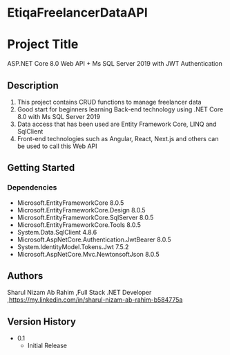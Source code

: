 # EtiqaFreelancerDataAPI

# Project Title

ASP.NET Core 8.0 Web API + Ms SQL Server 2019 with JWT Authentication

## Description

1. This project contains CRUD functions to manage freelancer data
2. Good start for beginners learning Back-end technology using .NET Core 8.0 with Ms SQL Server 2019
4. Data access that has been used are Entity Framework Core, LINQ and SqlClient
5. Front-end technologies such as Angular, React, Next.js and others can be used to call this Web API

## Getting Started

### Dependencies

* Microsoft.EntityFrameworkCore 8.0.5
* Microsoft.EntityFrameworkCore.Design 8.0.5
* Microsoft.EntityFrameworkCore.SqlServer 8.0.5
* Microsoft.EntityFrameworkCore.Tools 8.0.5
* System.Data.SqlClient 4.8.6
* Microsoft.AspNetCore.Authentication.JwtBearer 8.0.5
* System.IdentityModel.Tokens.Jwt 7.5.2
* Microsoft.AspNetCore.Mvc.NewtonsoftJson 8.0.5

## Authors

Sharul Nizam Ab Rahim
,Full Stack .NET Developer
,https://my.linkedin.com/in/sharul-nizam-ab-rahim-b584775a

## Version History

* 0.1
    * Initial Release
